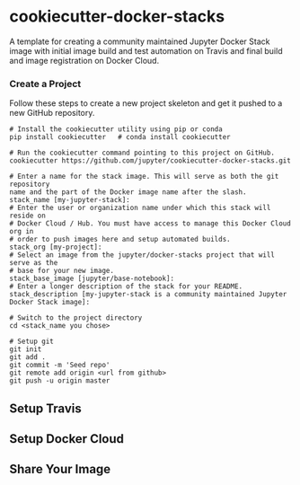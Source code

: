 # cookiecutter-docker-stacks

A template for creating a community maintained Jupyter Docker Stack image
with initial image build and test automation on Travis and final build and
image registration on Docker Cloud.

### Create a Project

Follow these steps to create a new project skeleton and get it pushed
to a new GitHub repository.

```
# Install the cookiecutter utility using pip or conda
pip install cookiecutter   # conda install cookiecutter

# Run the cookiecutter command pointing to this project on GitHub.
cookiecutter https://github.com/jupyter/cookiecutter-docker-stacks.git

# Enter a name for the stack image. This will serve as both the git repository
name and the part of the Docker image name after the slash.
stack_name [my-jupyter-stack]:
# Enter the user or organization name under which this stack will reside on
# Docker Cloud / Hub. You must have access to manage this Docker Cloud org in
# order to push images here and setup automated builds.
stack_org [my-project]:
# Select an image from the jupyter/docker-stacks project that will serve as the
# base for your new image.
stack_base_image [jupyter/base-notebook]:
# Enter a longer description of the stack for your README.
stack_description [my-jupyter-stack is a community maintained Jupyter Docker Stack image]:

# Switch to the project directory
cd <stack_name you chose>

# Setup git
git init
git add .
git commit -m 'Seed repo'
git remote add origin <url from github>
git push -u origin master
```

## Setup Travis

## Setup Docker Cloud

## Share Your Image